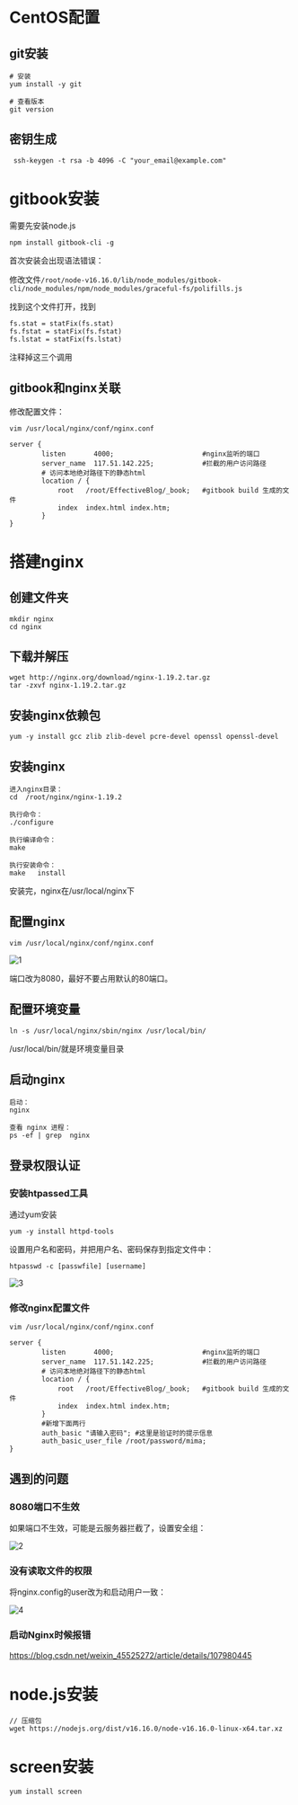 # CentOS配置

## git安装

```
# 安装
yum install -y git

# 查看版本
git version
```

## 密钥生成

```shell
 ssh-keygen -t rsa -b 4096 -C "your_email@example.com"
```

# gitbook安装

需要先安装node.js

```
npm install gitbook-cli -g
```

首次安装会出现语法错误：

修改文件`/root/node-v16.16.0/lib/node_modules/gitbook-cli/node_modules/npm/node_modules/graceful-fs/polifills.js`

找到这个文件打开，找到

```
fs.stat = statFix(fs.stat)
fs.fstat = statFix(fs.fstat)
fs.lstat = statFix(fs.lstat)
```

注释掉这三个调用

## gitbook和nginx关联

修改配置文件：

```
vim /usr/local/nginx/conf/nginx.conf
```

```
server {
        listen       4000;                		#nginx监听的端口
        server_name  117.51.142.225;         	#拦截的用户访问路径
        # 访问本地绝对路径下的静态html    
        location / {
            root   /root/EffectiveBlog/_book;	#gitbook build 生成的文件
            index  index.html index.htm;
		}
}
```

# 搭建nginx

## 创建文件夹

```
mkdir nginx
cd nginx
```

## 下载并解压

```
wget http://nginx.org/download/nginx-1.19.2.tar.gz
tar -zxvf nginx-1.19.2.tar.gz
```

## 安装nginx依赖包

```
yum -y install gcc zlib zlib-devel pcre-devel openssl openssl-devel
```

## 安装nginx 

```
进入nginx目录：
cd  /root/nginx/nginx-1.19.2

执行命令：
./configure

执行编译命令：
make

执行安装命令：
make   install
```

安装完，nginx在/usr/local/nginx下

## 配置nginx

```
vim /usr/local/nginx/conf/nginx.conf
```

![1](assets/1.jpg)

端口改为8080，最好不要占用默认的80端口。

## 配置环境变量

```
ln -s /usr/local/nginx/sbin/nginx /usr/local/bin/
```

/usr/local/bin/就是环境变量目录

## 启动nginx

```
启动：
nginx

查看 nginx 进程：
ps -ef | grep  nginx
```

## 登录权限认证

### 安装htpassed工具

通过yum安装

```
yum -y install httpd-tools
```

设置用户名和密码，并把用户名、密码保存到指定文件中：

```
htpasswd -c [passwfile] [username]
```

![3](assets/3.jpg) 

### 修改nginx配置文件

```
vim /usr/local/nginx/conf/nginx.conf
```

```
server {
        listen       4000;                		#nginx监听的端口
        server_name  117.51.142.225;         	#拦截的用户访问路径
        # 访问本地绝对路径下的静态html    
        location / {
            root   /root/EffectiveBlog/_book;	#gitbook build 生成的文件
            index  index.html index.htm;
		}
		#新增下面两行
   		auth_basic "请输入密码"; #这里是验证时的提示信息 
   		auth_basic_user_file /root/password/mima;
}
```

## 遇到的问题

### 8080端口不生效

如果端口不生效，可能是云服务器拦截了，设置安全组：

![2](assets/2.jpg)

### 没有读取文件的权限

将nginx.config的user改为和启动用户一致：

![4](assets/4.jpg)

### 启动Nginx时候报错

https://blog.csdn.net/weixin_45525272/article/details/107980445

# node.js安装

```
// 压缩包
wget https://nodejs.org/dist/v16.16.0/node-v16.16.0-linux-x64.tar.xz
```

# screen安装

```
yum install screen
```

